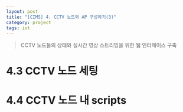 ```yaml
---
layout: post
title: "[CIMS] 4. CCTV 노드와 AP 구성하기(3)"
category: project
tags: iot
---
```


> CCTV 노드들의 상태와 실시간 영상 스트리밍을 위한 웹 인터페이스 구축

<!--more-->

# 4.3 CCTV 노드 세팅


# 4.4 CCTV 노드 내 scripts






<!-- Links -->
